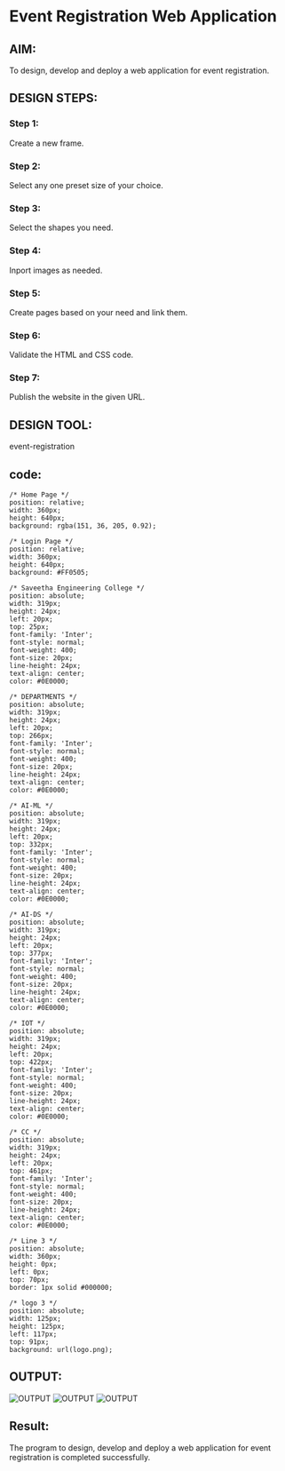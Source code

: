 # Event Registration Web Application

## AIM:
To design, develop and deploy a web application for event registration.

## DESIGN STEPS:

### Step 1:
Create a new frame.

### Step 2:
Select any one preset size of your choice.

### Step 3:
Select the shapes you need.

### Step 4:
Inport images as needed.

### Step 5:
Create pages based on your need and link them.

### Step 6:
Validate the HTML and CSS code.

### Step 7:
Publish the website in the given URL.

## DESIGN TOOL:
event-registration

## code:
```
/* Home Page */
position: relative;
width: 360px;
height: 640px;
background: rgba(151, 36, 205, 0.92);

/* Login Page */
position: relative;
width: 360px;
height: 640px;
background: #FF0505;

/* Saveetha Engineering College */
position: absolute;
width: 319px;
height: 24px;
left: 20px;
top: 25px;
font-family: 'Inter';
font-style: normal;
font-weight: 400;
font-size: 20px;
line-height: 24px;
text-align: center;
color: #0E0000;

/* DEPARTMENTS */
position: absolute;
width: 319px;
height: 24px;
left: 20px;
top: 266px;
font-family: 'Inter';
font-style: normal;
font-weight: 400;
font-size: 20px;
line-height: 24px;
text-align: center;
color: #0E0000;

/* AI-ML */
position: absolute;
width: 319px;
height: 24px;
left: 20px;
top: 332px;
font-family: 'Inter';
font-style: normal;
font-weight: 400;
font-size: 20px;
line-height: 24px;
text-align: center;
color: #0E0000;

/* AI-DS */
position: absolute;
width: 319px;
height: 24px;
left: 20px;
top: 377px;
font-family: 'Inter';
font-style: normal;
font-weight: 400;
font-size: 20px;
line-height: 24px;
text-align: center;
color: #0E0000;

/* IOT */
position: absolute;
width: 319px;
height: 24px;
left: 20px;
top: 422px;
font-family: 'Inter';
font-style: normal;
font-weight: 400;
font-size: 20px;
line-height: 24px;
text-align: center;
color: #0E0000;

/* CC */
position: absolute;
width: 319px;
height: 24px;
left: 20px;
top: 461px;
font-family: 'Inter';
font-style: normal;
font-weight: 400;
font-size: 20px;
line-height: 24px;
text-align: center;
color: #0E0000;

/* Line 3 */
position: absolute;
width: 360px;
height: 0px;
left: 0px;
top: 70px;
border: 1px solid #000000;

/* logo 3 */
position: absolute;
width: 125px;
height: 125px;
left: 117px;
top: 91px;
background: url(logo.png);
```
## OUTPUT:
![OUTPUT](event-registration/images/output1.png)
![OUTPUT](event-registration/images/output2.png)
![OUTPUT](event-registration/images/output3.png) 

## Result:
The program to design, develop and deploy a web application for event registration is completed successfully.
